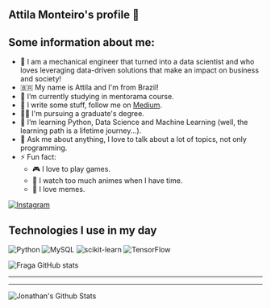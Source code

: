 ## Attila Monteiro's profile 👋

## Some information about me:
- :man: I am a mechanical engineer that turned into a data scientist and who loves leveraging data-driven solutions that make an impact on business and society!
- :brazil: My name is Attila and I'm from Brazil!
- :game_die: I’m currently studying in mentorama course.
- :pencil: I write some stuff, follow me on [Medium](https://medium.com/@attilamonteiro).
- :student: I'm pursuing a graduate's degree.
- 🌱 I’m learning Python, Data Science and Machine Learning (well, the learning path is a lifetime journey...).
- 💬 Ask me about anything, I love to talk about a lot of topics, not only programming.
- ⚡ Fun fact:
  - 🎮 I love to play games.
  - 🗾 I watch too much animes when I have time.
  - 🤣 I love memes.


[![Instagram](https://img.shields.io/badge/Instagram-E4405F?style=for-the-badge&logo=instagram&logoColor=white)](https://instagram.com/attilamonteiro)


## Technologies I use in my day

  ![Python](https://img.shields.io/badge/python-3670A0?style=for-the-badge&logo=python&logoColor=ffdd54)
  ![MySQL](https://img.shields.io/badge/mysql-%2300f.svg?style=for-the-badge&logo=mysql&logoColor=white)
  ![scikit-learn](https://img.shields.io/badge/scikit--learn-%23F7931E.svg?style=for-the-badge&logo=scikit-learn&logoColor=white)
  ![TensorFlow](https://img.shields.io/badge/TensorFlow-%23FF6F00.svg?style=for-the-badge&logo=TensorFlow&logoColor=white)
  
![Fraga GitHub stats](https://github-readme-stats.vercel.app/api?username=attilamonteiro&show_icons=true&theme=dracula&count_private=true)


---

<!-- BLOG-POST-LIST:END -->

---
<img align="left" alt="Jonathan's Github Stats" src="https://github-readme-stats.vercel.app/api?username=attilamonteiro&show_icons=true&hide_border=true" />
